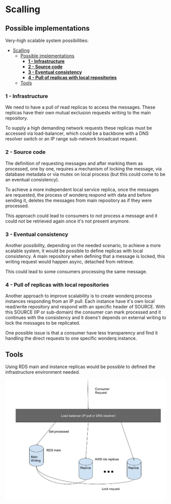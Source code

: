 # Scalling

## Possible implementations

Very-high scalable system possibilities:

- [Scalling](#scalling)
  - [Possible implementations](#possible-implementations)
    - [**1 - Infrastructure**](#1---infrastructure)
    - [**2 - Source code**](#2---source-code)
    - [**3 - Eventual consistency**](#3---eventual-consistency)
    - [**4 - Pull of replicas with local repositories**](#4---pull-of-replicas-with-local-repositories)
  - [Tools](#tools)

### **1 - Infrastructure**

We need to have a pull of read replicas to access the messages. These replicas have their own mutual exclusion requests writing to the main repository.

To supply a high demanding network requests these replicas must be accessed via load-balancer, which could be a backbone with a DNS resolver switch or an IP range sub-network broadcast request.

### **2 - Source code**

The definition of requesting messages and after marking them as processed, one by one, requires a mechanism of locking the message, via database metadata or via mutex on local process (but this could come to be an eventual consistency).

To achieve a more independent local service replica, once the messages are requested, the process of wonderq respond with data and before sending it, deletes the messages from main repository as if they were processed.

This approach could lead to consumers to not process a message and it could not be retrieved again once it's not present anymore.

### **3 - Eventual consistency**

Another possibility, depending on the needed scenario, to achieve a more scalable system, it would be possible to define replicas with local consistency. A main repository when defining that a message is locked, this writing request would happen async, detached from retrieve.

This could lead to some consumers processing the same message.

### **4 - Pull of replicas with local repositories**

Another approach to improve scalability is to create wonderq process instances responding from an IP pull. Each instance have it's own local read/write repository and respond with an specific header of SOURCE. With this SOURCE (IP or sub-domain) the consumer can mark processed and it continues with the consistency and it doens't depends on external writing to lock the messages to be replicated.

One possible issue is that a consumer have less transparency and find it handling the direct requests to one specific wonderq instance.

## Tools

Using RDS main and instance replicas would be possible to defined the infrastructure environment needed.

![Infrastructure](./abstraction.jpg)